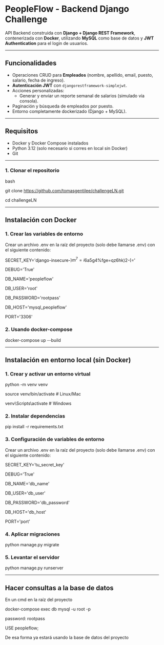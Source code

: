 # PeopleFlow - Backend Django Challenge

API Backend construida con **Django + Django REST Framework**, contenerizada con **Docker**, utilizando **MySQL** como base de datos y **JWT Authentication** para el login de usuarios.

---

## Funcionalidades

- Operaciones CRUD para **Empleados** (nombre, apellido, email, puesto, salario, fecha de ingreso).
- **Autenticación JWT** con `djangorestframework-simplejwt`.
- Acciones personalizadas:
  - Generar y enviar un reporte semanal de salarios (simulado vía consola).
- Paginación y búsqueda de empleados por puesto.
- Entorno completamente dockerizado (Django + MySQL).

---

## Requisitos

- Docker y Docker Compose instalados  
- Python 3.12 (solo necesario si corres en local sin Docker)  
- Git  

---

### 1. Clonar el repositorio
bash

git clone https://github.com/tomasgentilee/challengeLN.git

cd challengeLN

---

## Instalación con Docker

### 1. Crear las variables de entorno
Crear un archivo .env en la raíz del proyecto (solo debe llamarse .env) con el siguiente contenido:

SECRET_KEY='django-insecure-$)m^7=i%k6%-%21!v3z#03_r2wvj&$6a5g4%fge=qz6hk)2-(='

DEBUG='True'

DB_NAME='peopleflow'

DB_USER='root'

DB_PASSWORD='rootpass'

DB_HOST='mysql_peopleflow'

PORT='3306'

### 2. Usando docker-compose
docker-compose up --build

---

## Instalación en entorno local (sin Docker)

### 1. Crear y activar un entorno virtual
python -m venv venv

source venv/bin/activate   # Linux/Mac

venv\Scripts\activate      # Windows

### 2. Instalar dependencias
pip install -r requirements.txt

### 3. Configuración de variables de entorno
Crear un archivo .env en la raíz del proyecto (solo debe llamarse .env) con el siguiente contenido:

SECRET_KEY='tu_secret_key'

DEBUG='True'

DB_NAME='db_name'

DB_USER='db_user'

DB_PASSWORD='db_password'

DB_HOST='db_host'

PORT='port'

### 4. Aplicar migraciones
python manage.py migrate

### 5. Levantar el servidor
python manage.py runserver

---

## Hacer consultas a la base de datos
En un cmd en la raíz del proyecto

docker-compose exec db mysql -u root -p

password: rootpass

USE peopleflow;

De esa forma ya estará usando la base de datos del proyecto